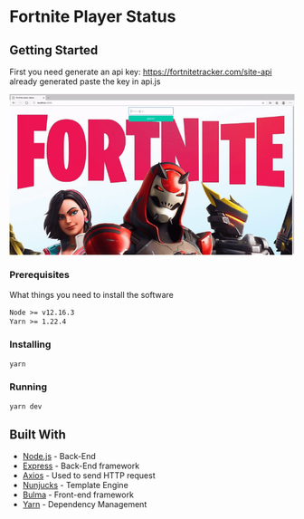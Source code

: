 # Fortnite Player Status

## Getting Started

First you need generate an api key: https://fortnitetracker.com/site-api
already generated paste the key in api.js 

![Image](/public/demo.gif)

### Prerequisites

What things you need to install the software

```
Node >= v12.16.3
Yarn >= 1.22.4
```

### Installing
```
yarn
```

### Running
```
yarn dev
```

## Built With

* [Node.js](https://nodejs.org/en/) - Back-End
* [Express](https://expressjs.com/) - Back-End framework
* [Axios](https://github.com/axios/axios) - Used to send HTTP request 
* [Nunjucks](https://mozilla.github.io/nunjucks/) - Template Engine
* [Bulma](https://bulma.io/) - Front-end framework
* [Yarn](https://yarnpkg.com/) - Dependency Management
